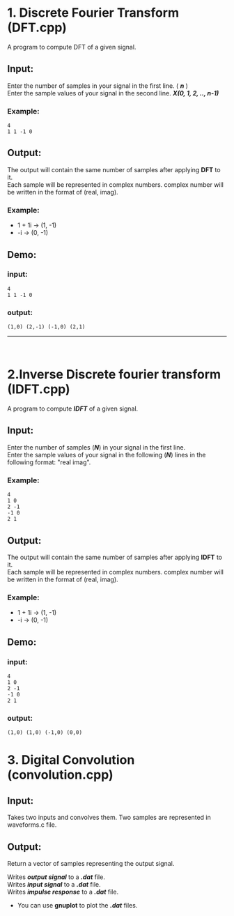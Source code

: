 # 1. Discrete Fourier Transform (DFT.cpp)
A program to compute DFT of a given signal.

## Input:
Enter the number of samples in your signal in the first line.  ( ***n*** )  
Enter the sample values of your signal in the second line.  ***X(0, 1, 2, .., n-1)***

### Example: 
```
4
1 1 -1 0 
```
## Output:
The output will contain the same number of samples after applying **DFT** to it.  
Each sample will be represented in complex numbers.
complex number will be written in the format of (real, imag).
### Example:
- 1 + 1i &rarr; (1, -1)
- -i     &rarr; (0, -1)

## Demo:
### input:
```
4
1 1 -1 0 
```
### output:
```
(1,0) (2,-1) (-1,0) (2,1) 
```

---------------------------

<br/>

# 2.Inverse Discrete fourier transform (IDFT.cpp)
A program to compute ***IDFT*** of a given signal.

## Input:
Enter the number of samples (***N***) in your signal in the first line.  
Enter the sample values of your signal in the following (***N***) lines in the following format: "real imag".

### Example: 
```
4
1 0 
2 -1
-1 0  
2 1 
```
## Output:
The output will contain the same number of samples after applying **IDFT** to it.  
Each sample will be represented in complex numbers.
complex number will be written in the format of (real, imag).
### Example:
- 1 + 1i &rarr; (1, -1)
- -i     &rarr; (0, -1)

## Demo:
### input:
```
4
1 0 
2 -1
-1 0  
2 1 
```
### output:
```
(1,0) (1,0) (-1,0) (0,0) 
```


# 3. Digital Convolution (convolution.cpp)

## Input:
Takes two inputs and convolves them.
Two samples are represented in waveforms.c file.

## Output: 
Return a vector of samples representing the output signal.

Writes ***output signal*** to a ***.dat*** file.  
Writes ***input signal*** to a ***.dat*** file.  
Writes ***impulse response*** to a ***.dat*** file.  

- You can use **gnuplot** to plot the ***.dat*** files.

